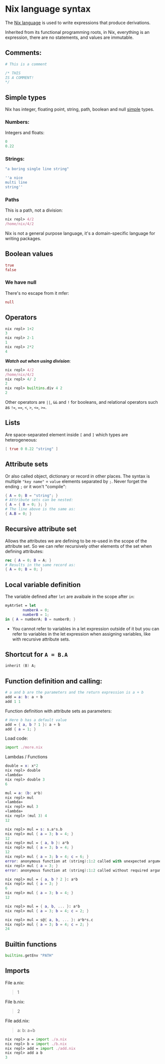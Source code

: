 # Nix language syntax

The [Nix language](https://nixos.org/manual/nix/stable/expressions/expression-language.html)
is used to write expressions that produce derivations.

Inherited from its functional programming roots, in Nix, everything is an
expression, there are no statements, and values are immutable.

## Comments:

```nix
# This is a comment

/* THIS
IS A COMMENT!
*/
```

## Simple types

Nix has integer, floating point, string, path, boolean and null
[simple](https://nixos.org/manual/nix/stable/expressions/language-values.html)
types.

### Numbers:

Integers and floats:

```nix
0
0.22
```

### Strings:

```nix
"a boring single line string"

''a nice
multi line
string''
```

### Paths

This is a path, not a division:

```nix
nix repl> 4/2
/home/nix/4/2
```

Nix is not a general purpose language, it's a domain-specific language for
writing packages.

## Boolean values

```nix
true
false
```

### We have null

There's no escape from it mfer:

```nix
null
```

## Operators

```nix
nix repl> 1+2
3
nix repl> 2-1
1
nix repl> 2*2
4
```

***Watch out when using division***:

```nix
nix repl> 4/2
/home/nix/4/2
nix repl> 4/ 2
2
nix repl> builtins.div 4 2
2
```

Other operators are ```||```, ```&&``` and ```!``` for booleans, and relational
operators such as ```!=```, ```==```, ```<```, ```>```, ```<=```, ```>=```.

## Lists

Are space-separated element inside ```[``` and ```]``` which types are
heterogeneous:

```nix
[ true 0 0.22 "string" ]
```

## Attribute sets

Or also called object, dictionary or record in other places. The syntax is
multiple ```"key name"``` = ```value``` elements separated by ```;```. Never
forget the ending ```;``` or it won't "compile":

```nix
{ A = 0; B = "string"; }
# Attribute sets can be nested:
{ A = { B = 0; }; }
# The line above is the same as:
{ A.B = 0; }
```

## Recursive attribute set

Allows the attributes we are defining to be re-used in the scope of the
attribute set. So we can refer recursively other elements of the set when
defining attributes:

```nix
rec { A = 0; B = A; }
# Results in the same record as:
{ A = 0; B = 0; }
```

## Local variable definition

The variable defined after ```let``` are avaibale in the scope after ```in```:

```nix
myAtrSet = let
        numberA = 0;
        numberB = 1;
in { A = numberA; B = numberB; }
```
* You cannot refer to variables in a let expression outside of it but you can
refer to variables in the let expression when assigning variables, like with
recursive attribute sets.

## Shortcut for ```A = B.A```

```nix
inherit (B) A;
```

## Function definition and calling:

```nix
# a and b are the parameters and the return expression is a + b
add = a: b: a + b
add 1 1
```

Function definition with attribute sets as parameters:

```nix
# Here b has a default value
add = { a, b ? 1 }: a + b
add { a = 1; }
```

Load code:

```nix
import ./more.nix
```

Lambdas / Functions

```nix
double = x: x*2
nix repl> double
«lambda»
nix repl> double 3
6

mul = a: (b: a*b)
nix repl> mul
«lambda»
nix repl> mul 3
«lambda»
nix repl> (mul 3) 4
12

nix repl> mul = s: s.a*s.b
nix repl> mul { a = 3; b = 4; }
12
nix repl> mul = { a, b }: a*b
nix repl> mul { a = 3; b = 4; }
12
nix repl> mul { a = 3; b = 4; c = 6; }
error: anonymous function at (string):1:2 called with unexpected argument `c', at (string):1:1
nix repl> mul { a = 3; }
error: anonymous function at (string):1:2 called without required argument `b', at (string):1:1

nix repl> mul = { a, b ? 2 }: a*b
nix repl> mul { a = 3; }
6
nix repl> mul { a = 3; b = 4; }
12

nix repl> mul = { a, b, ... }: a*b
nix repl> mul { a = 3; b = 4; c = 2; }

nix repl> mul = s@{ a, b, ... }: a*b*s.c
nix repl> mul { a = 3; b = 4; c = 2; }
24
```

## Builtin functions

```nix
builtins.getEnv "PATH"
```

## Imports

File a.nix:
> 1

File b.nix:
> 2

File add.nix:
> a: b: a+b

```nix
nix repl> a = import ./a.nix
nix repl> b = import ./b.nix
nix repl> add = import ./add.nix
nix repl> add a b
3
```
